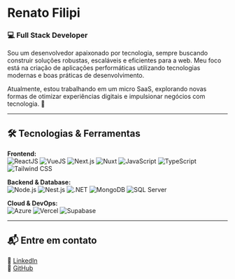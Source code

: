 # Renato Filipi

### 💻 Full Stack Developer  

Sou um desenvolvedor apaixonado por tecnologia, sempre buscando construir soluções robustas, escaláveis e eficientes para a web. Meu foco está na criação de aplicações performáticas utilizando tecnologias modernas e boas práticas de desenvolvimento.  

Atualmente, estou trabalhando em um micro SaaS, explorando novas formas de otimizar experiências digitais e impulsionar negócios com tecnologia. 🚀  

---

## 🛠️ Tecnologias & Ferramentas  

**Frontend:**  
![ReactJS](https://img.shields.io/badge/React-20232A?style=for-the-badge&logo=react&logoColor=61DAFB) ![VueJS](https://img.shields.io/badge/Vue.js-35495E?style=for-the-badge&logo=vue.js&logoColor=4FC08D) ![Next.js](https://img.shields.io/badge/Next.js-000000?style=for-the-badge&logo=nextdotjs&logoColor=white) ![Nuxt](https://img.shields.io/badge/Nuxt-00DC82?style=for-the-badge&logo=nuxtdotjs&logoColor=white) ![JavaScript](https://img.shields.io/badge/JavaScript-F7DF1E?style=for-the-badge&logo=javascript&logoColor=black) ![TypeScript](https://img.shields.io/badge/TypeScript-3178C6?style=for-the-badge&logo=typescript&logoColor=white) ![Tailwind CSS](https://img.shields.io/badge/Tailwind_CSS-38B2AC?style=for-the-badge&logo=tailwind-css&logoColor=white)  

**Backend & Database:**  
![Node.js](https://img.shields.io/badge/Node.js-339933?style=for-the-badge&logo=nodedotjs&logoColor=white) ![Nest.js](https://img.shields.io/badge/-NestJs-ea2845?style=for-the-badge&logo=nestjs&logoColor=white)  ![.NET](https://img.shields.io/badge/.NET-512BD4?style=for-the-badge&logo=dotnet&logoColor=white) ![MongoDB](https://img.shields.io/badge/MongoDB-47A248?style=for-the-badge&logo=mongodb&logoColor=white) ![SQL Server](https://img.shields.io/badge/SQL_Server-CC2927?style=for-the-badge&logo=microsoft-sql-server&logoColor=white)

**Cloud & DevOps:**  
![Azure](https://img.shields.io/badge/Microsoft_Azure-0078D4?style=for-the-badge&logo=microsoft-azure&logoColor=white) ![Vercel](https://img.shields.io/badge/Vercel-000000?style=for-the-badge&logo=vercel&logoColor=white) ![Supabase](https://img.shields.io/badge/Supabase-3ECF8E?style=for-the-badge&logo=supabase&logoColor=white)  

---

## 📬 Entre em contato  

📌 [LinkedIn](https://www.linkedin.com/in/renato-rosa-61277b138/)  
🐙 [GitHub](https://github.com/RenatoFilipi)
